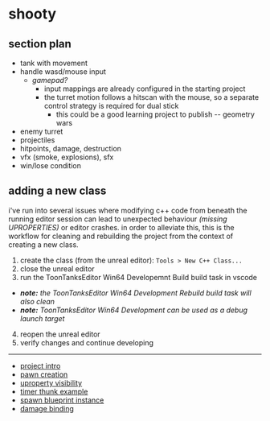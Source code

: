 shooty
======

section plan
------------

- tank with movement
- handle wasd/mouse input
  - _gamepad?_
    - input mappings are already configured in the starting project
    - the turret motion follows a hitscan with the mouse, so a separate control strategy
      is required for dual stick
      - this could be a good learning project to publish -- geometry wars
- enemy turret
- projectiles
- hitpoints, damage, destruction
- vfx (smoke, explosions), sfx
- win/lose condition

adding a new class
------------------

i've run into several issues where modifying c++ code from beneath the running editor
session can lead to unexpected behaviour _(missing UPROPERTIES)_ or editor crashes. in
order to alleviate this, this is the workflow for cleaning and rebuilding the project from
the context of creating a new class.

1. create the class (from the unreal editor): `Tools > New C++ Class...`
2. close the unreal editor
3. run the ToonTanksEditor Win64 Developemnt Build build task in vscode
  - _**note:** the ToonTanksEditor Win64 Development Rebuild build task will also clean_
  - _**note:** ToonTanksEditor Win64 Development can be used as a debug launch target_
4. reopen the unreal editor
5. verify changes and continue developing

---

- [project intro](https://www.gamedev.tv/courses/1638644/lectures/39207713)
- [pawn creation](https://www.gamedev.tv/courses/1638644/lectures/39208409)
- [uproperty visibility](https://www.gamedev.tv/courses/1638644/lectures/39256795)
- [timer thunk example](https://www.gamedev.tv/courses/1638644/lectures/39274348)
- [spawn blueprint instance](https://www.gamedev.tv/courses/1638644/lectures/39274364)
- [damage binding](https://www.gamedev.tv/courses/1638644/lectures/39275429)
